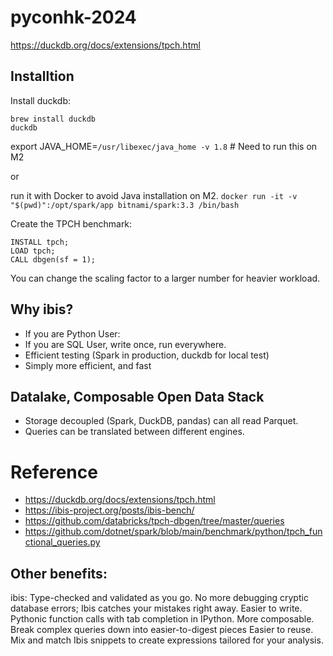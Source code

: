 # pyconhk-2024

https://duckdb.org/docs/extensions/tpch.html


## Installtion
Install duckdb:
```
brew install duckdb
duckdb
```

export JAVA_HOME=`/usr/libexec/java_home -v 1.8` # Need to run this on M2

or

run it with Docker to avoid Java installation on M2.
`docker run -it -v "$(pwd)":/opt/spark/app bitnami/spark:3.3 /bin/bash`

Create the TPCH benchmark:
```
INSTALL tpch;
LOAD tpch;
CALL dbgen(sf = 1);
```

You can change the scaling factor to a larger number for heavier workload.

## Why ibis?
- If you are Python User:
- If you are SQL User, write once, run everywhere.
- Efficient testing (Spark in production, duckdb for local test)
- Simply more efficient, and fast

## Datalake, Composable Open Data Stack
- Storage decoupled (Spark, DuckDB, pandas) can all read Parquet.
- Queries can be translated between different engines.


# Reference
- https://duckdb.org/docs/extensions/tpch.html
- https://ibis-project.org/posts/ibis-bench/
- https://github.com/databricks/tpch-dbgen/tree/master/queries
- https://github.com/dotnet/spark/blob/main/benchmark/python/tpch_functional_queries.py


## Other benefits:
ibis:
    Type-checked and validated as you go. No more debugging cryptic database errors; Ibis catches your mistakes right away.
    Easier to write. Pythonic function calls with tab completion in IPython.
    More composable. Break complex queries down into easier-to-digest pieces
    Easier to reuse. Mix and match Ibis snippets to create expressions tailored for your analysis.